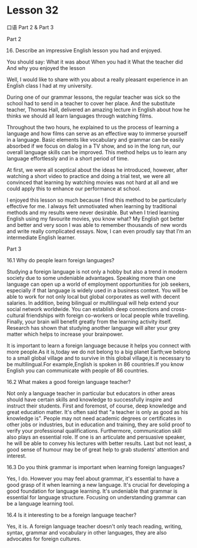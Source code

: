 # Lesson 32

口语 Part 2 & Part 3

Part 2

16.   Describe an impressive English lesson you had and enjoyed. 

You should say:
What it was about
When you had it
What the teacher did
And why you enjoyed the lesson

Well, I would like to share with you about a really pleasant experience in an English class I had at my university.

During one of our grammar lessons, the regular teacher was sick so the school had to send in a teacher to cover her place. And the substitute teacher, Thomas Hall, delivered an amazing lecture in English about how he thinks we should all learn languages through watching films.

Throughout the two hours, he explained to us the process of learning a language and how films can serve as an effective way to immerse yourself in a language. Basic elements like vocabulary and grammar can be easily absorbed if we focus on dialog in a TV show, and so in the long run, our overall language skills can be improved. This method helps us to learn any language effortlessly and in a short period of time.

At first, we were all sceptical about the ideas he introduced, however, after watching a short video to practice and doing a trial test, we were all convinced that learning by watching movies was not hard at all and we could apply this to enhance our performance at school.

I enjoyed this lesson so much because I find this method to be particularly effective for me. I always felt unmotivated when learning by traditional methods and my results were never desirable. But when I tried learning English using my favourite movies, you know what? My English got better and better and very soon I was able to remember thousands of new words and write really complicated essays. Now, I can even proudly say that I’m an intermediate English learner.

Part 3

16.1 Why do people learn foreign languages?

Studying a foreign language is not only a hobby but also a trend in modern society due to some undeniable advantages. Speaking more than one language can open up a world of employment opportunities for job seekers, especially if that language is widely used in a business context. You will be able to work for not only local but global corporates as well with decent salaries. In addition, being bilingual or multilingual will help extend your social network worldwide. You can establish deep connections and cross-cultural friendships with foreign co-workers or local people while travelling. Finally, your brain will benefit greatly from the learning activity itself. Research has shown that studying another language will alter your grey matter which helps to increase your brainpower.

It is important to learn a foreign language because it helps you connect with more people.As it is,today we do not belong to a big planet Earth;we belong to a small global village and to survive in this global village,it is necessary to be multilingual.For example,English is spoken in 86 countries.If you know English you can communicate with people of 86 countries.

16.2 What makes a good foreign language teacher?

Not only a language teacher in particular but educators in other areas should have certain skills and knowledge to successfully inspire and instruct their students. First and foremost, of course, deep knowledge and great education matter. It's often said that "a teacher is only as good as his knowledge is". People may not need academic degrees or certificates in other jobs or industries, but in education and training, they are solid proof to verify your professional qualifications. Furthermore, communication skill also plays an essential role. If one is an articulate and persuasive speaker, he will be able to convey his lectures with better results. Last but not least, a good sense of humour may be of great help to grab students' attention and interest.

16.3 Do you think grammar is important when learning foreign languages?

Yes, I do. However you may feel about grammar, it's essential to have a good grasp of it when learning a new language. It's crucial for developing a good foundation for language learning. It's undeniable that grammar is essential for language structure. Focusing on understanding grammar can be a language learning tool.

16.4 Is it interesting to be a foreign language teacher?

Yes, it is. A foreign language teacher doesn't only teach reading, writing, syntax, grammar and vocabulary in other languages, they are also advocates for foreign cultures.








